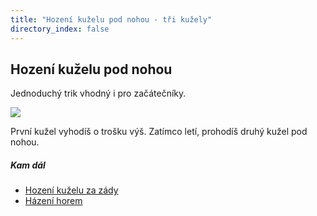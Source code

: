 ```yaml
---
title: "Hození kuželu pod nohou - tři kužely"
directory_index: false
---
```


## Hození kuželu pod nohou


Jednoduchý trik vhodný i pro začátečníky.

![](img/k/kuzely-3-nohaa.png)

První kužel vyhodíš o trošku výš. Zatímco letí, prohodíš druhý kužel pod nohou.



##### Kam dál

- [Hození kuželu za zády](/kuzely/3/zazady.html "Kužely nemusíš házet jenom před sebe")
- [Házení horem](/kuzely/3/hazenihorem.html "Házení kuželek nad hlavou")
